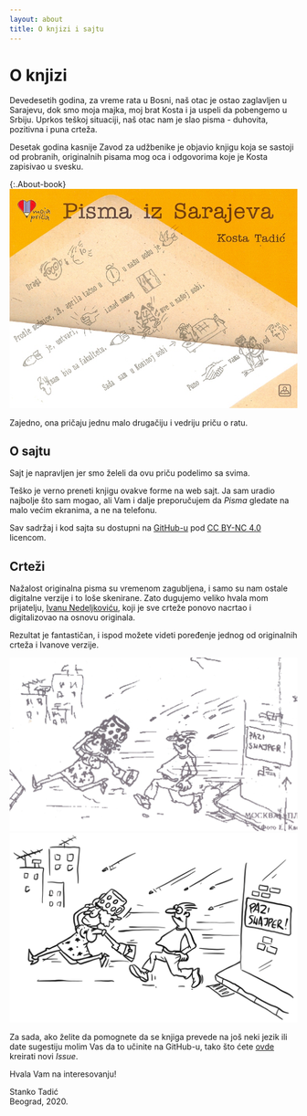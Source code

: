 ```yaml
---
layout: about
title: O knjizi i sajtu
---
```


# O knjizi

Devedesetih godina, za vreme rata u Bosni, naš otac je ostao zaglavljen u Sarajevu, dok smo moja majka, moj brat Kosta i ja uspeli da pobengemo u Srbiju. Uprkos teškoj situaciji, naš otac nam je slao pisma - duhovita, pozitivna i puna crteža.

Desetak godina kasnije Zavod za udžbenike je objavio knjigu koja se sastoji od probranih, originalnih pisama mog oca i odgovorima koje je Kosta zapisivao u svesku.

{:.About-book}
![Korice knjige, objavljene 2005. godine](/public/img/korice.jpg)

Zajedno, ona pričaju jednu malo drugačiju i vedriju priču o ratu.

## O sajtu

Sajt je napravljen jer smo želeli da ovu priču podelimo sa svima.

Teško je verno preneti knjigu ovakve forme na web sajt. Ja sam uradio najbolje što sam mogao, ali Vam i dalje preporučujem da *Pisma* gledate na malo većim ekranima, a ne na telefonu.

Sav sadržaj i kod sajta su dostupni na [GitHub-u](https://github.com/Stanko/letters-from-sarajevo) pod [CC BY-NC 4.0](https://creativecommons.org/licenses/by-nc/4.0/) licencom.

## Crteži

Nažalost originalna pisma su vremenom zagubljena, i samo su nam ostale digitalne verzije i to loše skenirane. Zato dugujemo veliko hvala mom prijatelju, [Ivanu Nedeljkoviću](https://www.instagram.com/sun_day_sign/), koji je sve crteže ponovo nacrtao i digitalizovao na osnovu originala.

Rezultat je fantastičan, i ispod možete videti poređenje jednog od originalnih crteža i Ivanove verzije.

<div class="About-drawings">
  <div class="About-drawing">
    <img src="/public/img/scan.jpg" alt="Originalni crtež, skeniran u lošoj rezoluciji" />
  </div>
  <div class="About-drawing">
    <img src="/public/img/letter-01/03.png" alt="Isti crtež, koji je Ivan ponovo nacrtao i digitalizovao" />
  </div>  
</div>

Za sada, ako želite da pomognete da se knjiga prevede na još neki jezik ili date sugestiju molim Vas da to učinite na GitHub-u, tako što ćete <a href="https://github.com/Stanko/letters-from-sarajevo/issues">ovde</a> kreirati novi *Issue*.

Hvala Vam na interesovanju!

<div class="About-signature">
  Stanko Tadić<br/>
  Beograd, 2020.
</div>
